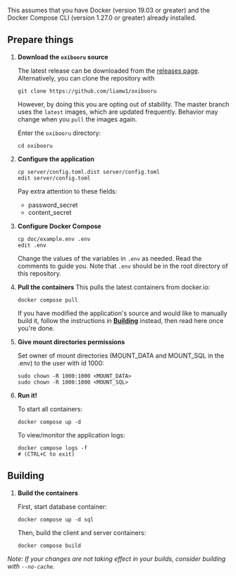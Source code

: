 This assumes that you have Docker (version 19.03 or greater)
and the Docker Compose CLI (version 1.27.0 or greater) already installed.

## Prepare things

1. **Download the `oxibooru` source**
    
    The latest release can be downloaded from the [releases page](https://github.com/liamw1/oxibooru/releases).
    Alternatively, you can clone the repository with
    ```console
    git clone https://github.com/liamw1/oxibooru
    ```
    However, by doing this you are opting out of stability. The master
    branch uses the `latest` images, which are updated frequently.
    Behavior may change when you `pull` the images again.

    Enter the `oxibooru` directory:
    ```console
    cd oxibooru
    ```

2. **Configure the application**
    ```console
    cp server/config.toml.dist server/config.toml
    edit server/config.toml
    ```
    Pay extra attention to these fields:

    - password_secret
    - content_secret

3. **Configure Docker Compose**
    ```console
    cp doc/example.env .env
    edit .env
    ```
    Change the values of the variables in `.env` as needed.
    Read the comments to guide you. Note that `.env` should be in the root
    directory of this repository.

4. **Pull the containers**
    This pulls the latest containers from docker.io:
    ```console
    docker compose pull
    ```
    If you have modified the application's source and would like to manually
    build it, follow the instructions in [**Building**](#Building) instead,
    then read here once you're done.

5. **Give mount directories permissions**

    Set owner of mount directories (MOUNT_DATA and MOUNT_SQL in the .env) to the user with id 1000:
    ```console
    sudo chown -R 1000:1000 <MOUNT_DATA>
    sudo chown -R 1000:1000 <MOUNT_SQL>
    ```

6. **Run it!**

    To start all containers:
    ```console
    docker compose up -d
    ```
    To view/monitor the application logs:
    ```console
    docker compose logs -f
    # (CTRL+C to exit)
    ```

## Building

1. **Build the containers**

    First, start database container:
    ```console
    docker compose up -d sql
    ```
    Then, build the client and server containers:
    ```console
    docker compose build
    ```

*Note: If your changes are not taking effect in your builds, consider building
with `--no-cache`.*
